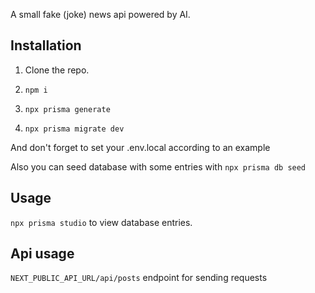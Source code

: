 A small fake (joke) news api powered by AI.

## Installation

1. Clone the repo.

2. `npm i`

3. `npx prisma generate`

4. `npx prisma migrate dev`

And don't forget to set your .env.local according to an example

Also you can seed database with some entries with `npx prisma db seed`

## Usage

`npx prisma studio` to view database entries.

## Api usage

`NEXT_PUBLIC_API_URL/api/posts` endpoint for sending requests
